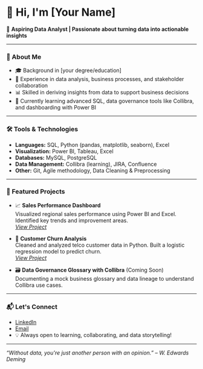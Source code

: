 # 👋 Hi, I'm [Your Name] 

🎯 **Aspiring Data Analyst | Passionate about turning data into actionable insights**

---

### 🧠 About Me

- 🎓 Background in [your degree/education]  
- 💼 Experience in data analysis, business processes, and stakeholder collaboration  
- 📊 Skilled in deriving insights from data to support business decisions  
- 🌱 Currently learning advanced SQL, data governance tools like Collibra, and dashboarding with Power BI  

---

### 🛠️ Tools & Technologies

- **Languages:** SQL, Python (pandas, matplotlib, seaborn), Excel
- **Visualization:** Power BI, Tableau, Excel
- **Databases:** MySQL, PostgreSQL
- **Data Management:** Collibra (learning), JIRA, Confluence
- **Other:** Git, Agile methodology, Data Cleaning & Preprocessing

---

### 📂 Featured Projects

- 📈 **Sales Performance Dashboard**  
  Visualized regional sales performance using Power BI and Excel. Identified key trends and improvement areas.  
  _[View Project](#)_

- 🧹 **Customer Churn Analysis**  
  Cleaned and analyzed telco customer data in Python. Built a logistic regression model to predict churn.  
  _[View Project](#)_

- 🗃️ **Data Governance Glossary with Collibra** (Coming Soon)  
  Documenting a mock business glossary and data lineage to understand Collibra use cases.

---

### 📬 Let's Connect

- [LinkedIn](https://www.linkedin.com/in/your-link/)  
- [Email](mailto:your@email.com)  
- 💡 Always open to learning, collaborating, and data storytelling!

---

_“Without data, you're just another person with an opinion.” – W. Edwards Deming_
